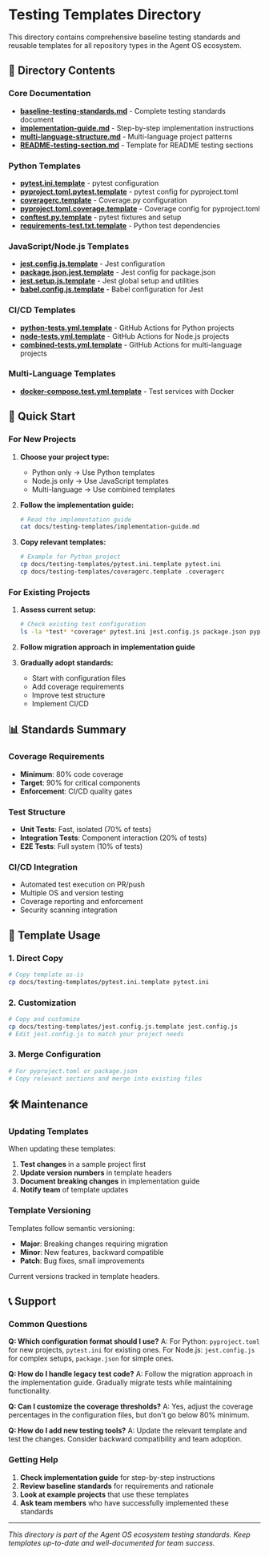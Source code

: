 # Testing Templates Directory

This directory contains comprehensive baseline testing standards and reusable templates for all repository types in the Agent OS ecosystem.

## 📁 Directory Contents

### Core Documentation
- **[baseline-testing-standards.md](../baseline-testing-standards.md)** - Complete testing standards document
- **[implementation-guide.md](./implementation-guide.md)** - Step-by-step implementation instructions
- **[multi-language-structure.md](./multi-language-structure.md)** - Multi-language project patterns
- **[README-testing-section.md](./README-testing-section.md)** - Template for README testing sections

### Python Templates
- **[pytest.ini.template](./pytest.ini.template)** - pytest configuration
- **[pyproject.toml.pytest.template](./pyproject.toml.pytest.template)** - pytest config for pyproject.toml
- **[coveragerc.template](./coveragerc.template)** - Coverage.py configuration
- **[pyproject.toml.coverage.template](./pyproject.toml.coverage.template)** - Coverage config for pyproject.toml
- **[conftest.py.template](./conftest.py.template)** - pytest fixtures and setup
- **[requirements-test.txt.template](./requirements-test.txt.template)** - Python test dependencies

### JavaScript/Node.js Templates
- **[jest.config.js.template](./jest.config.js.template)** - Jest configuration
- **[package.json.jest.template](./package.json.jest.template)** - Jest config for package.json
- **[jest.setup.js.template](./jest.setup.js.template)** - Jest global setup and utilities
- **[babel.config.js.template](./babel.config.js.template)** - Babel configuration for Jest

### CI/CD Templates
- **[python-tests.yml.template](./python-tests.yml.template)** - GitHub Actions for Python projects
- **[node-tests.yml.template](./node-tests.yml.template)** - GitHub Actions for Node.js projects
- **[combined-tests.yml.template](./combined-tests.yml.template)** - GitHub Actions for multi-language projects

### Multi-Language Templates
- **[docker-compose.test.yml.template](./docker-compose.test.yml.template)** - Test services with Docker

## 🚀 Quick Start

### For New Projects

1. **Choose your project type:**
   - Python only → Use Python templates
   - Node.js only → Use JavaScript templates
   - Multi-language → Use combined templates

2. **Follow the implementation guide:**
   ```bash
   # Read the implementation guide
   cat docs/testing-templates/implementation-guide.md
   ```

3. **Copy relevant templates:**
   ```bash
   # Example for Python project
   cp docs/testing-templates/pytest.ini.template pytest.ini
   cp docs/testing-templates/coveragerc.template .coveragerc
   ```

### For Existing Projects

1. **Assess current setup:**
   ```bash
   # Check existing test configuration
   ls -la *test* *coverage* pytest.ini jest.config.js package.json pyproject.toml
   ```

2. **Follow migration approach in implementation guide**

3. **Gradually adopt standards:**
   - Start with configuration files
   - Add coverage requirements
   - Improve test structure
   - Implement CI/CD

## 📊 Standards Summary

### Coverage Requirements
- **Minimum**: 80% code coverage
- **Target**: 90% for critical components
- **Enforcement**: CI/CD quality gates

### Test Structure
- **Unit Tests**: Fast, isolated (70% of tests)
- **Integration Tests**: Component interaction (20% of tests)
- **E2E Tests**: Full system (10% of tests)

### CI/CD Integration
- Automated test execution on PR/push
- Multiple OS and version testing
- Coverage reporting and enforcement
- Security scanning integration

## 🔧 Template Usage

### 1. Direct Copy
```bash
# Copy template as-is
cp docs/testing-templates/pytest.ini.template pytest.ini
```

### 2. Customization
```bash
# Copy and customize
cp docs/testing-templates/jest.config.js.template jest.config.js
# Edit jest.config.js to match your project needs
```

### 3. Merge Configuration
```bash
# For pyproject.toml or package.json
# Copy relevant sections and merge into existing files
```

## 🛠️ Maintenance

### Updating Templates

When updating these templates:

1. **Test changes** in a sample project first
2. **Update version numbers** in template headers
3. **Document breaking changes** in implementation guide
4. **Notify team** of template updates

### Template Versioning

Templates follow semantic versioning:
- **Major**: Breaking changes requiring migration
- **Minor**: New features, backward compatible
- **Patch**: Bug fixes, small improvements

Current versions tracked in template headers.

## 📞 Support

### Common Questions

**Q: Which configuration format should I use?**
A: For Python: `pyproject.toml` for new projects, `pytest.ini` for existing ones. For Node.js: `jest.config.js` for complex setups, `package.json` for simple ones.

**Q: How do I handle legacy test code?**
A: Follow the migration approach in the implementation guide. Gradually migrate tests while maintaining functionality.

**Q: Can I customize the coverage thresholds?**
A: Yes, adjust the coverage percentages in the configuration files, but don't go below 80% minimum.

**Q: How do I add new testing tools?**
A: Update the relevant template and test the changes. Consider backward compatibility and team adoption.

### Getting Help

1. **Check implementation guide** for step-by-step instructions
2. **Review baseline standards** for requirements and rationale
3. **Look at example projects** that use these templates
4. **Ask team members** who have successfully implemented these standards

---

*This directory is part of the Agent OS ecosystem testing standards. Keep templates up-to-date and well-documented for team success.*